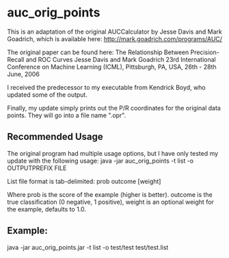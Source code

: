 # auc_orig_points

This is an adaptation of the original AUCCalculator by Jesse Davis and Mark Goadrich, which is available here: http://mark.goadrich.com/programs/AUC/

The original paper can be found here: 
The Relationship Between Precision-Recall and ROC Curves
Jesse Davis and Mark Goadrich
23rd International Conference on Machine Learning (ICML), Pittsburgh, PA, USA, 26th - 28th June, 2006

I received the predecessor to my executable from Kendrick Boyd, who updated some of the output.

Finally, my update simply prints out the P/R coordinates for the original data points. They will go into a file name ".opr".

## Recommended Usage
The original program had multiple usage options, but I have only tested my update with the following usage:
java -jar auc_orig_points -t list -o OUTPUTPREFIX FILE

List file format is tab-delimited:
prob outcome [weight]
 
Where prob is the score of the example (higher is better).
outcome is the true classification (0 negative, 1 positive),
weight is an optional weight for the example, defaults to 1.0.

## Example:
java -jar auc_orig_points.jar -t list -o test/test test/test.list 

